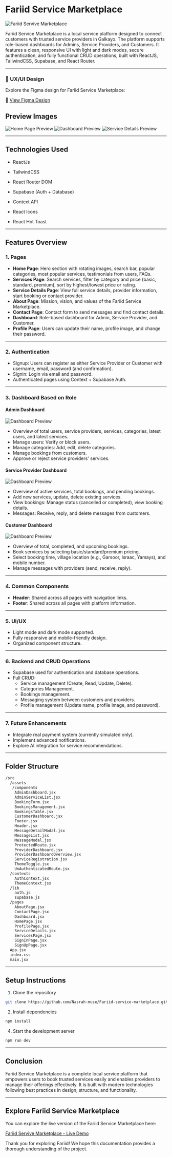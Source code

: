 # Fariid Service Marketplace

![Fariid Servive Marketplace](./src/assets/fariid%20logo%20.png)


Fariid Service Marketplace is a local service platform designed to connect customers with trusted service providers in Galkayo. The platform supports role-based dashboards for Admins, Service Providers, and Customers. It features a clean, responsive UI with light and dark modes, secure authentication, and fully functional CRUD operations, built with ReactJS, TailwindCSS, Supabase, and React Router.

---
### 🧩 UX/UI Design

Explore the Figma design for Fariid Service Marketplace:

🔗 [View Figma Design](https://www.figma.com/design/tJHF8NteJsI2Pv4NgEzlOM/Fariid-service-marketplace?node-id=0-1&p=f&t=lX4xcB1kRbqPtSSw-0)


## Preview Images

![Home Page Preview](./src/assets/homepage.png)
![Dashboard Preview](./src/assets/dashboard.png)
![Service Details Preview](./src/assets/servicespage.png)

---

## Technologies Used

- ReactJs
- TailwindCSS

- React Router DOM

- Supabase (Auth + Database)

- Context API

- React Icons

- React Hot Toast

---

## Features Overview

### 1. Pages
- **Home Page**: Hero section with rotating images, search bar, popular categories, most popular services, testimonials from users, FAQs.
- **Services Page**: Search services, filter by category and price (basic, standard, premium), sort by highest/lowest price or rating.
- **Service Details Page**: View full service details, provider information, start booking or contact provider.
- **About Page**: Mission, vision, and values of the Fariid Service Marketplace.
- **Contact Page**: Contact form to send messages and find contact details.
- **Dashboard**: Role-based dashboard for Admin, Service Provider, and Customer.
- **Profile Page**: Users can update their name, profile image, and change their password.

---

### 2. Authentication
- Signup: Users can register as either Service Provider or Customer with username, email, password (and confirmation).
- Signin: Login via email and password.
- Authenticated pages using Context + Supabase Auth.

---

### 3. Dashboard Based on Role

#### Admin Dashboard
![Dashboard Preview](./src/assets/Screenshot%202025-04-28%20234103.png)

- Overview of total users, service providers, services, categories, latest users, and latest services.
- Manage users: Verify or block users.
- Manage categories: Add, edit, delete categories.
- Manage bookings from customers.
- Approve or reject service providers' services.


#### Service Provider Dashboard
![Dashboard Preview](./src/assets/Screenshot%202025-04-28%20234132.png)

- Overview of active services, total bookings, and pending bookings.
- Add new services, update, delete existing services.
- View bookings: Manage status (cancelled or completed), view booking details.
- Messages: Receive, reply, and delete messages from customers.

#### Customer Dashboard
![Dashboard Preview](./src/assets/Screenshot%202025-04-28%20234157.png)

- Overview of total, completed, and upcoming bookings.
- Book services by selecting basic/standard/premium pricing.
- Select booking time, village location (e.g., Garsoor, Israac, Yamays), and mobile number.
- Manage messages with providers (send, receive, reply).

---

### 4. Common Components
- **Header**: Shared across all pages with navigation links.
- **Footer**: Shared across all pages with platform information.

---

### 5. UI/UX
- Light mode and dark mode supported.
- Fully responsive and mobile-friendly design.
- Organized component structure.

---

### 6. Backend and CRUD Operations
- Supabase used for authentication and database operations.
- Full CRUD:
  - Service management (Create, Read, Update, Delete).
  - Categories Management.
  - Bookings management.
  - Messaging system between customers and providers.
  - Profile management (Update name, profile image, and password).

---

### 7. Future Enhancements
- Integrate real payment system (currently simulated only).
- Implement advanced notifications.
- Explore AI integration for service recommendations.

---

## Folder Structure

```bash
/src
  /assets
   /components
    AdminDashboard.jsx
    AdminServiceList.jsx
    BookingForm.jsx
    BookingsManagement.jsx
    BookingsTable.jsx
    CustomerDashboard.jsx
    Footer.jsx
    Header.jsx
    MessageDetailModal.jsx
    MessageList.jsx
    MessageModal.jsx
    ProtectedRoute.jsx
    ProviderDashboard.jsx
    ProviderDashboardOverview.jsx
    ServiceRegistration.jsx
    ThemeToggle.jsx
    UnAuthenticatedRoute.jsx
  /contexts
    AuthContext.jsx
    ThemeContext.jsx
  /lib
    auth.js
    supabase.js
  /pages
    AboutPage.jsx
    ContactPage.jsx
    Dashboard.jsx
    HomePage.jsx
    ProfilePage.jsx
    ServiceDetails.jsx
    ServicesPage.jsx
    SignInPage.jsx
    SignUpPage.jsx
  App.jsx
  index.css
  main.jsx

```

---

## Setup Instructions

1. Clone the repository

```bash
git clone https://github.com/Nasrah-muse/Fariid-service-marketplace.git
```

2. Install dependencies

```bash
npm install
```

4. Start the development server

```bash
npm run dev
```

---

## Conclusion

Fariid Service Marketplace is a complete local service platform that empowers users to book trusted services easily and enables providers to manage their offerings effectively. It is built with modern technologies following best practices in design, structure, and functionality.

---

## Explore Fariid Service Marketplace

You can explore the live version of the Fariid Service Marketplace here:

[Fariid Servive Marketplace - Live Demo](https://fariiid.netlify.app/) 

Thank you for exploring Fariid! We hope this documentation provides a thorough understanding of the project.

 
